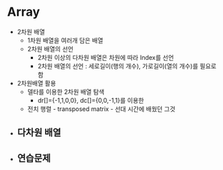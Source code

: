 # Array

- 2차원 배열
  - 1차원 배열을 여러개 담은 배열
  - 2차원 배열의 선언
    - 2차원 이상의 다차원 배열은 차원에 따라 Index를 선언
    - 2차원 배열의 선언 : 세로길이(행의 개수), 가로길이(열의 개수)를 필요로 함
- 2차원배열 활용
  - 델타를 이용한 2차원 배열 탐색
    - dr[]={-1,1,0,0}, dc[]={0,0,-1,1}를 이용한
  - 전치 행렬 - transposed matrix - 선대 시간에 배웠던 그것
- 다차원 배열
  - 
- 연습문제
  - 
  